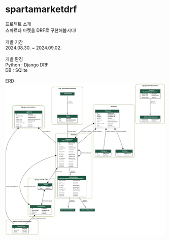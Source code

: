 # spartamarketdrf

프로젝트 소개<br>
스파르타 마켓을 DRF로 구현해봅시다!<br>
<br>
개발 기간<br>
2024.08.30. ~ 2024.09.02.<br>
<br>
개발 환경<br>
Python : Django DRF<br>
DB : SQlite<br>
<br>
ERD<br>
![image](https://github.com/leeyounghuncom/spartamarketdrf/blob/main/readme/erd.png?raw=true)

